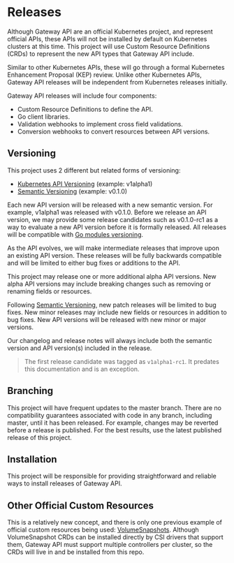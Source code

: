 # Releases

Although Gateway API are an official Kubernetes project, and represent official
APIs, these APIs will not be installed by default on Kubernetes clusters at this
time. This project will use Custom Resource Definitions (CRDs) to represent the
new API types that Gateway API include.

Similar to other Kubernetes APIs, these will go through a formal Kubernetes
Enhancement Proposal (KEP) review. Unlike other Kubernetes APIs, Gateway API
releases will be independent from Kubernetes releases initially.

Gateway API releases will include four components:

* Custom Resource Definitions to define the API.
* Go client libraries.
* Validation webhooks to implement cross field validations.
* Conversion webhooks to convert resources between API versions.

## Versioning

This project uses 2 different but related forms of versioning:

- [Kubernetes API Versioning] (example: v1alpha1)
- [Semantic Versioning] (example: v0.1.0)

Each new API version will be released with a new semantic version. For example,
v1alpha1 was released with v0.1.0. Before we release an API version, we may
provide some release candidates such as v0.1.0-rc1 as a way to evaluate a new
API version before it is formally released. All releases will be compatible with
[Go modules versioning].

As the API evolves, we will make intermediate releases that improve upon an
existing API version. These releases will be fully backwards compatible and will
be limited to either bug fixes or additions to the API.

This project may release one or more additional alpha API versions. New alpha
API versions may include breaking changes such as removing or renaming fields or
resources.

Following [Semantic Versioning], new patch releases will be limited to bug
fixes. New minor releases may include new fields or resources in addition to bug
fixes. New API versions will be released with new minor or major versions.

Our changelog and release notes will always include both the semantic version
and API version(s) included in the release.

[Kubernetes API Versioning]: https://github.com/kubernetes/community/blob/master/contributors/devel/sig-architecture/api_changes.md#alpha-beta-and-stable-versions
[Semantic Versioning]: https://semver.org/
[Go modules versioning]: https://golang.org/ref/mod#versions

> The first release candidate was tagged as `v1alpha1-rc1`. It predates this
documentation and is an exception.

## Branching
This project will have frequent updates to the master branch. There are no
compatibility guarantees associated with code in any branch, including master,
until it has been released. For example, changes may be reverted before a
release is published. For the best results, use the latest published release of
this project.

## Installation

This project will be responsible for providing straightforward and reliable ways
to install releases of Gateway API.

## Other Official Custom Resources

This is a relatively new concept, and there is only one previous example of
official custom resources being used:
[VolumeSnapshots](https://kubernetes.io/blog/2018/10/09/introducing-volume-snapshot-alpha-for-kubernetes/).
Although VolumeSnapshot CRDs can be installed directly by CSI drivers that
support them, Gateway API must support multiple controllers per cluster, so the
CRDs will live in and be installed from this repo.
